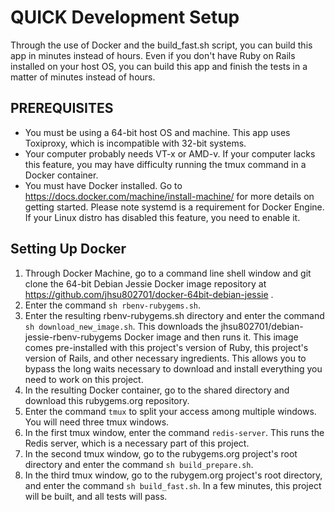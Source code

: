 # QUICK Development Setup

Through the use of Docker and the build_fast.sh script, you can build this app in minutes instead of hours.  Even if you don't have Ruby on Rails installed on your host OS, you can build this app and finish the tests in a matter of minutes instead of hours.

## PREREQUISITES
* You must be using a 64-bit host OS and machine.  This app uses Toxiproxy, which is incompatible with 32-bit systems.
* Your computer probably needs VT-x or AMD-v.  If your computer lacks this feature, you may have difficulty running the tmux command in a Docker container.
* You must have Docker installed.  Go to https://docs.docker.com/machine/install-machine/ for more details on getting started.  Please note systemd is a requirement for Docker Engine.  If your Linux distro has disabled this feature, you need to enable it.

## Setting Up Docker
1. Through Docker Machine, go to a command line shell window and git clone the 64-bit Debian Jessie Docker image repository at https://github.com/jhsu802701/docker-64bit-debian-jessie .
2. Enter the command `sh rbenv-rubygems.sh`.
3. Enter the resulting rbenv-rubygems.sh directory and enter the command `sh download_new_image.sh`.  This downloads the jhsu802701/debian-jessie-rbenv-rubygems Docker image and then runs it.  This image comes pre-installed with this project's version of Ruby, this project's version of Rails, and other necessary ingredients.  This allows you to bypass the long waits necessary to download and install everything you need to work on this project.
4. In the resulting Docker container, go to the shared directory and download this rubygems.org repository.
5. Enter the command `tmux` to split your access among multiple windows.  You will need three tmux windows.
6. In the first tmux window, enter the command `redis-server`.  This runs the Redis server, which is a necessary part of this project.
7. In the second tmux window, go to the rubygems.org project's root directory and enter the command `sh build_prepare.sh`.
8. In the third tmux window, go to the rubygem.org project's root directory, and enter the command `sh build_fast.sh`.  In a few minutes, this project will be built, and all tests will pass.
